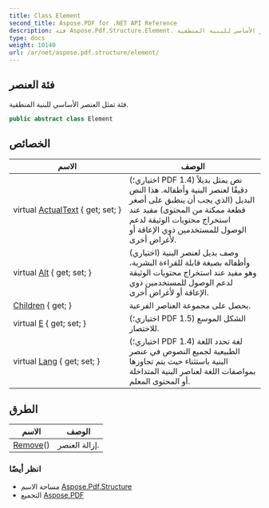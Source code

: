 ```yaml
---
title: Class Element
second_title: Aspose.PDF for .NET API Reference
description: فئة Aspose.Pdf.Structure.Element. فئة تمثل العنصر الأساسي للبنية المنطقية
type: docs
weight: 10140
url: /ar/net/aspose.pdf.structure/element/
---
```

## فئة العنصر

فئة تمثل العنصر الأساسي للبنية المنطقية.

```csharp
public abstract class Element
```

## الخصائص

| الاسم | الوصف |
| --- | --- |
| virtual [ActualText](../../aspose.pdf.structure/element/actualtext/) { get; set; } | (اختياري؛ PDF 1.4) نص يمثل بديلاً دقيقًا لعنصر البنية وأطفاله. هذا النص البديل (الذي يجب أن ينطبق على أصغر قطعة ممكنة من المحتوى) مفيد عند استخراج محتويات الوثيقة لدعم الوصول للمستخدمين ذوي الإعاقة أو لأغراض أخرى. |
| virtual [Alt](../../aspose.pdf.structure/element/alt/) { get; set; } | (اختياري) وصف بديل لعنصر البنية وأطفاله بصيغة قابلة للقراءة البشرية، وهو مفيد عند استخراج محتويات الوثيقة لدعم الوصول للمستخدمين ذوي الإعاقة أو لأغراض أخرى. |
| [Children](../../aspose.pdf.structure/element/children/) { get; } | يحصل على مجموعة العناصر الفرعية. |
| virtual [E](../../aspose.pdf.structure/element/e/) { get; set; } | (اختياري؛ PDF 1.5) الشكل الموسع للاختصار. |
| virtual [Lang](../../aspose.pdf.structure/element/lang/) { get; set; } | (اختياري؛ PDF 1.4) لغة تحدد اللغة الطبيعية لجميع النصوص في عنصر البنية باستثناء حيث يتم تجاوزها بمواصفات اللغة لعناصر البنية المتداخلة أو المحتوى المعلم. |

## الطرق

| الاسم | الوصف |
| --- | --- |
| [Remove](../../aspose.pdf.structure/element/remove/)() | إزالة العنصر. |

### انظر أيضًا

* مساحة الاسم [Aspose.Pdf.Structure](../../aspose.pdf.structure/)
* التجميع [Aspose.PDF](../../)